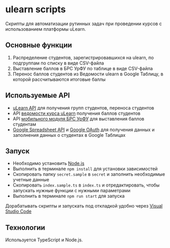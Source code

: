 # ulearn scripts

Скрипты для автоматизации рутинных задач при проведении курсов с использованием платформы uLearn.

## Основные функции
1. Распределение студентов, зарегистрировавшихся на ulearn, по подгруппам по списку в виде CSV-файла
2. Выставление баллов в БРС УрФУ по таблице в виде CSV-файла
3. Перенос баллов студентов из Ведомости ulearn в Google Таблицу, в которой рассчитываются итоговые баллы

## Используемые API
- [uLearn API](https://api.ulearn.me/documentation/index.html) для получения групп студентов, переноса студентов
- API [ведомости курса uLearn](https://ulearn.me/Analytics/CourseStatistics?courseId=basicprogramming) получения баллов студентов
- API [мобильного модуля БРС УрФУ](https://brs.urfu.ru) для выставления баллов студентам
- [Google Spreadsheet API](https://developers.google.com/sheets/api/quickstart/nodejs) и [Google OAuth](https://developers.google.com/identity/protocols/OAuth2) для получения данных и заполнения данных о студентах в Google Таблицах

## Запуск
- Необходимо установить [Node.js](https://nodejs.org/en/)
- Выполнить в терминале `npm install` для установки зависимостей
- Скопировать папку `secret.sample` в `secret` и заполнить необходимые учетные данные
- Скопировать `index.sample.ts` в `index.ts` и отредактировать, чтобы запускать нужные функции с нужными параметрами
- Выполнить в терминале `npm run start` для запуска

Дорабатывать скрипты и запускать под откладкой удобно через [Visual Studio Code](https://code.visualstudio.com/)

## Технологии
Используется TypeScript и Node.js.

